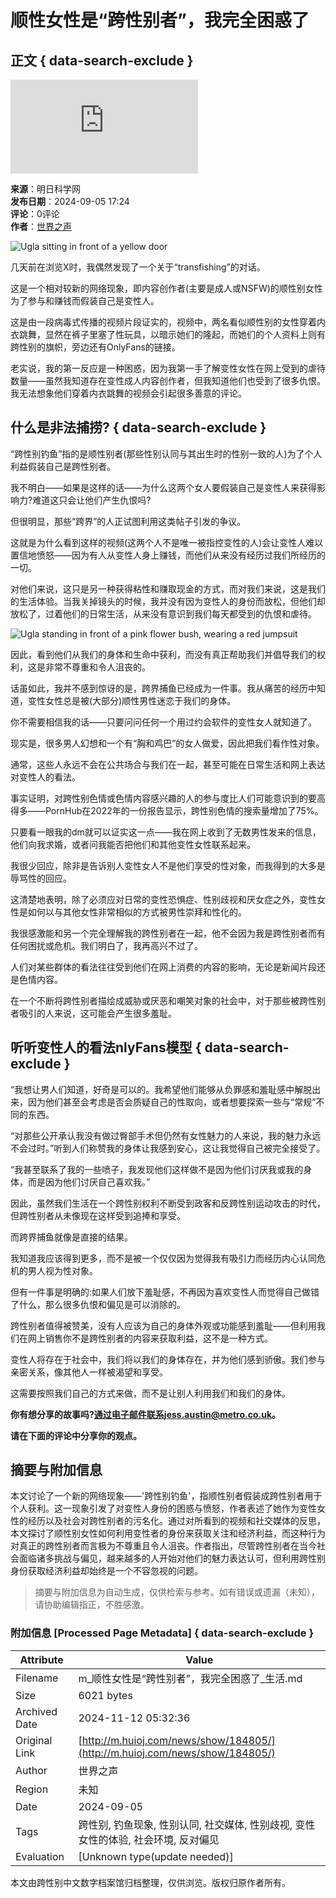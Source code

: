 # **顺性女性是“跨性别者”，我完全困惑了**

## 正文 { data-search-exclude }


![](http://www.huioj.com/api/avatar/show.php?username=&size=large)

**来源**：明日科学网  
**发布日期**：2024-09-05 17:24  
**评论**：0评论  
**作者**：[世界之声](http://www.huioj.com/com/admin/)  

![Ugla sitting in front of a yellow door](http://www.huioj.com/file/upload/202409/05/172420951.png)

几天前在浏览X时，我偶然发现了一个关于“transfishing”的对话。

这是一个相对较新的网络现象，即内容创作者(主要是成人或NSFW)的顺性别女性为了参与和赚钱而假装自己是变性人。

这是由一段病毒式传播的视频片段证实的，视频中，两名看似顺性别的女性穿着内衣跳舞，显然在裤子里塞了性玩具，以暗示她们的隆起，而她们的个人资料上则有跨性别的旗帜，旁边还有OnlyFans的链接。

老实说，我的第一反应是一种困惑，因为我第一手了解变性女性在网上受到的虐待数量——虽然我知道存在变性成人内容创作者，但我知道他们也受到了很多仇恨。我无法想象他们穿着内衣跳舞的视频会引起很多善意的评论。

## 什么是非法捕捞? { data-search-exclude }

“跨性别钓鱼”指的是顺性别者(那些性别认同与其出生时的性别一致的人)为了个人利益假装自己是跨性别者。

我不明白——如果是这样的话——为什么这两个女人要假装自己是变性人来获得影响力?难道这只会让他们产生仇恨吗?

但很明显，那些“跨界”的人正试图利用这类帖子引发的争议。

这就是为什么看到这样的视频(这两个人不是唯一被指控变性的人)会让变性人难以置信地愤怒——因为有人从变性人身上赚钱，而他们从来没有经历过我们所经历的一切。

对他们来说，这只是另一种获得粘性和赚取现金的方式，而对我们来说，这是我们的生活体验。当我关掉镜头的时候，我并没有因为变性人的身份而放松，但他们却放松了，过着他们的日常生活，从来没有意识到我们每天都受到的仇恨和虐待。

![Ugla standing in front of a pink flower bush, wearing a red jumpsuit](https://metro.co.uk/wp-content/uploads/2024/09/image-1f13-e1725362699140.png?quality=90&strip=all&zoom=1&resize=540%2C560)

因此，看到他们从我们的身体和生命中获利，而没有真正帮助我们并倡导我们的权利，这是非常不尊重和令人沮丧的。

话虽如此，我并不感到惊讶的是，跨界捕鱼已经成为一件事。我从痛苦的经历中知道，变性女性总是被(大部分)顺性男性迷恋于我们的身体。

你不需要相信我的话——只要问问任何一个用过约会软件的变性女人就知道了。

现实是，很多男人幻想和一个有“胸和鸡巴”的女人做爱，因此把我们看作性对象。

通常，这些人永远不会在公共场合与我们在一起，甚至可能在日常生活和网上表达对变性人的看法。

事实证明，对跨性别色情或色情内容感兴趣的人的参与度比人们可能意识到的要高得多——PornHub在2022年的一份报告显示，跨性别色情的搜索量增加了75%。

只要看一眼我的dm就可以证实这一点——我在网上收到了无数男性发来的信息，他们向我求婚，或者问我能否把他们和其他变性女性联系起来。

我很少回应，除非是告诉别人变性女人不是他们享受的性对象，而我得到的大多是辱骂性的回应。

这清楚地表明，除了必须应对日常的变性恐惧症、性别歧视和厌女症之外，变性女性是如何以与其他女性非常相似的方式被男性崇拜和性化的。

我很感激能和另一个完全理解我的跨性别者在一起，他不会因为我是跨性别者而有任何困扰或危机。我们明白了，我再高兴不过了。

人们对某些群体的看法往往受到他们在网上消费的内容的影响，无论是新闻片段还是色情内容。

在一个不断将跨性别者描绘成威胁或厌恶和嘲笑对象的社会中，对于那些被跨性别者吸引的人来说，这可能会产生很多羞耻。

## 听听变性人的看法nlyFans模型 { data-search-exclude }

“我想让男人们知道，好奇是可以的。我希望他们能够从负罪感和羞耻感中解脱出来，因为他们甚至会考虑是否会质疑自己的性取向，或者想要探索一些与“常规”不同的东西。

“对那些公开承认我没有做过臀部手术但仍然有女性魅力的人来说，我的魅力永远不会过时。”听到人们称赞我的身体让我感到安心，这让我觉得自己被完全接受了。

“我甚至联系了我的一些喷子，我发现他们这样做不是因为他们讨厌我或我的身体，而是因为他们讨厌自己喜欢我。”

因此，虽然我们生活在一个跨性别权利不断受到政客和反跨性别运动攻击的时代，但跨性别者从未像现在这样受到追捧和享受。

而跨界捕鱼就像是直接的结果。

我知道我应该得到更多，而不是被一个仅仅因为觉得我有吸引力而经历内心认同危机的男人视为性对象。

但有一件事是明确的:如果人们放下羞耻感，不再因为喜欢变性人而觉得自己做错了什么，那么很多仇恨和偏见是可以消除的。

跨性别者值得被赞美，没有人应该为自己的身体外观或功能感到羞耻——但利用我们在网上销售你不是跨性别者的内容来获取利益，这不是一种方式。

变性人将存在于社会中，我们将以我们的身体存在，并为他们感到骄傲。我们参与亲密关系，像其他人一样被渴望和享受。

这需要按照我们自己的方式来做，而不是让别人利用我们和我们的身体。

**你有想分享的故事吗?通过电子邮件联系jess.austin@metro.co.uk。**

**请在下面的评论中分享你的观点。**

## 摘要与附加信息

<!-- tcd_abstract -->
本文讨论了一个新的网络现象——'跨性别钓鱼'，指顺性别者假装成跨性别者用于个人获利。这一现象引发了对变性人身份的困惑与愤怒，作者表述了她作为变性女性的经历以及社会对跨性别者的污名化。通过对所看到的视频和社交媒体的反思，本文探讨了顺性别女性如何利用变性者的身份来获取关注和经济利益，而这种行为对真正的跨性别者而言极为不尊重且令人沮丧。作者指出，尽管跨性别者在当今社会面临诸多挑战与偏见，越来越多的人开始对他们的魅力表达认可，但利用跨性别身份获取经济利益却始终是一个不容忽视的问题。
<!-- tcd_abstract_end -->

> 摘要与附加信息为自动生成，仅供检索与参考。如有错误或遗漏（未知），请协助编辑指正，不胜感激。

### 附加信息 [Processed Page Metadata] { data-search-exclude }

| Attribute       | Value                                  |
|-----------------|----------------------------------------|
| Filename        | m_顺性女性是“跨性别者”，我完全困惑了_生活.md                             |
| Size            | 6021 bytes                           |
| Archived Date   | 2024-11-12 05:32:36                             |
| Original Link   | [http://m.huioj.com/news/show/184805/](http://m.huioj.com/news/show/184805/)                       |
| Author          | 世界之声                               |
| Region          | 未知                               |
| Date            | 2024-09-05                                 |
| Tags            | 跨性别, 钓鱼现象, 性别认同, 社交媒体, 性别歧视, 变性女性的体验, 社会环境, 反对偏见                                 |
| Evaluation            | [Unknown type(update needed)]                                 |
<!-- tcd_table_end -->

本文由跨性别中文数字档案馆归档整理，仅供浏览。版权归原作者所有。
